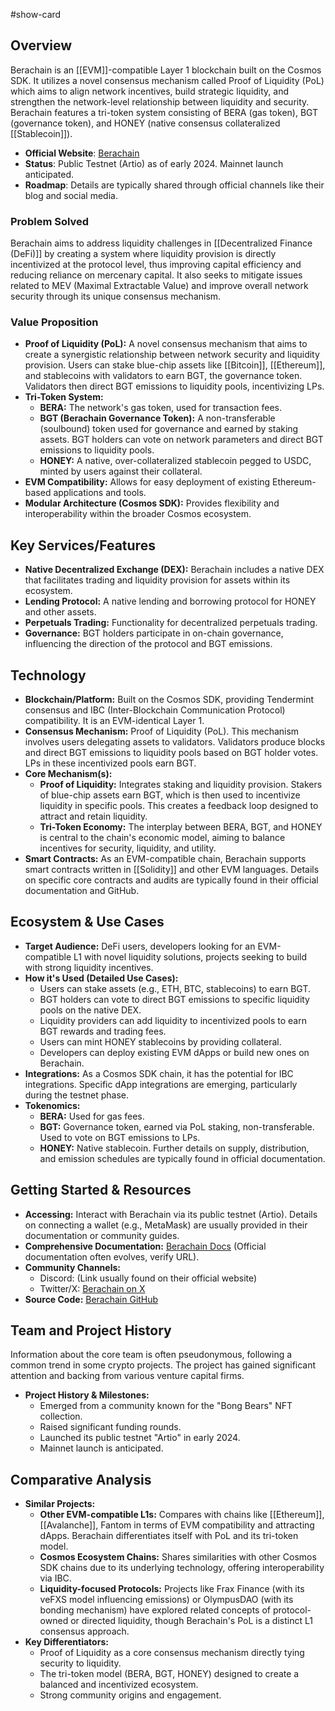 #show-card

## Overview

Berachain is an [[EVM]]-compatible Layer 1 blockchain built on the Cosmos SDK. It utilizes a novel consensus mechanism called Proof of Liquidity (PoL) which aims to align network incentives, build strategic liquidity, and strengthen the network-level relationship between liquidity and security. Berachain features a tri-token system consisting of BERA (gas token), BGT (governance token), and HONEY (native consensus collateralized [[Stablecoin]]).

- **Official Website**: [Berachain](mdc:https://www.berachain.com/)
- **Status**: Public Testnet (Artio) as of early 2024. Mainnet launch anticipated.
- **Roadmap**: Details are typically shared through official channels like their blog and social media.

### Problem Solved

Berachain aims to address liquidity challenges in [[Decentralized Finance (DeFi)]] by creating a system where liquidity provision is directly incentivized at the protocol level, thus improving capital efficiency and reducing reliance on mercenary capital. It also seeks to mitigate issues related to MEV (Maximal Extractable Value) and improve overall network security through its unique consensus mechanism.

### Value Proposition

- **Proof of Liquidity (PoL):** A novel consensus mechanism that aims to create a synergistic relationship between network security and liquidity provision. Users can stake blue-chip assets like [[Bitcoin]], [[Ethereum]], and stablecoins with validators to earn BGT, the governance token. Validators then direct BGT emissions to liquidity pools, incentivizing LPs.
- **Tri-Token System:**
  - **BERA:** The network's gas token, used for transaction fees.
  - **BGT (Berachain Governance Token):** A non-transferable (soulbound) token used for governance and earned by staking assets. BGT holders can vote on network parameters and direct BGT emissions to liquidity pools.
  - **HONEY:** A native, over-collateralized stablecoin pegged to USDC, minted by users against their collateral.
- **EVM Compatibility:** Allows for easy deployment of existing Ethereum-based applications and tools.
- **Modular Architecture (Cosmos SDK):** Provides flexibility and interoperability within the broader Cosmos ecosystem.

## Key Services/Features

- **Native Decentralized Exchange (DEX):** Berachain includes a native DEX that facilitates trading and liquidity provision for assets within its ecosystem.
- **Lending Protocol:** A native lending and borrowing protocol for HONEY and other assets.
- **Perpetuals Trading:** Functionality for decentralized perpetuals trading.
- **Governance:** BGT holders participate in on-chain governance, influencing the direction of the protocol and BGT emissions.

## Technology

- **Blockchain/Platform:** Built on the Cosmos SDK, providing Tendermint consensus and IBC (Inter-Blockchain Communication Protocol) compatibility. It is an EVM-identical Layer 1.
- **Consensus Mechanism:** Proof of Liquidity (PoL). This mechanism involves users delegating assets to validators. Validators produce blocks and direct BGT emissions to liquidity pools based on BGT holder votes. LPs in these incentivized pools earn BGT.
- **Core Mechanism(s):**
  - **Proof of Liquidity:** Integrates staking and liquidity provision. Stakers of blue-chip assets earn BGT, which is then used to incentivize liquidity in specific pools. This creates a feedback loop designed to attract and retain liquidity.
  - **Tri-Token Economy:** The interplay between BERA, BGT, and HONEY is central to the chain's economic model, aiming to balance incentives for security, liquidity, and utility.
- **Smart Contracts:** As an EVM-compatible chain, Berachain supports smart contracts written in [[Solidity]] and other EVM languages. Details on specific core contracts and audits are typically found in their official documentation and GitHub.

## Ecosystem & Use Cases

- **Target Audience:** DeFi users, developers looking for an EVM-compatible L1 with novel liquidity solutions, projects seeking to build with strong liquidity incentives.
- **How it's Used (Detailed Use Cases):**
  - Users can stake assets (e.g., ETH, BTC, stablecoins) to earn BGT.
  - BGT holders can vote to direct BGT emissions to specific liquidity pools on the native DEX.
  - Liquidity providers can add liquidity to incentivized pools to earn BGT rewards and trading fees.
  - Users can mint HONEY stablecoins by providing collateral.
  - Developers can deploy existing EVM dApps or build new ones on Berachain.
- **Integrations:** As a Cosmos SDK chain, it has the potential for IBC integrations. Specific dApp integrations are emerging, particularly during the testnet phase.
- **Tokenomics:**
  - **BERA:** Used for gas fees.
  - **BGT:** Governance token, earned via PoL staking, non-transferable. Used to vote on BGT emissions to LPs.
  - **HONEY:** Native stablecoin.
    Further details on supply, distribution, and emission schedules are typically found in official documentation.

## Getting Started & Resources

- **Accessing:** Interact with Berachain via its public testnet (Artio). Details on connecting a wallet (e.g., MetaMask) are usually provided in their documentation or community guides.
- **Comprehensive Documentation:** [Berachain Docs](mdc:https://docs.berachain.com/) (Official documentation often evolves, verify URL).
- **Community Channels:**
  - Discord: (Link usually found on their official website)
  - Twitter/X: [Berachain on X](mdc:https://twitter.com/berachain)
- **Source Code:** [Berachain GitHub](mdc:https://github.com/berachain)

## Team and Project History

Information about the core team is often pseudonymous, following a common trend in some crypto projects. The project has gained significant attention and backing from various venture capital firms.

- **Project History & Milestones:**
  - Emerged from a community known for the "Bong Bears" NFT collection.
  - Raised significant funding rounds.
  - Launched its public testnet "Artio" in early 2024.
  - Mainnet launch is anticipated.

## Comparative Analysis

- **Similar Projects:**
  - **Other EVM-compatible L1s:** Compares with chains like [[Ethereum]], [[Avalanche]], Fantom in terms of EVM compatibility and attracting dApps. Berachain differentiates itself with PoL and its tri-token model.
  - **Cosmos Ecosystem Chains:** Shares similarities with other Cosmos SDK chains due to its underlying technology, offering interoperability via IBC.
  - **Liquidity-focused Protocols:** Projects like Frax Finance (with its veFXS model influencing emissions) or OlympusDAO (with its bonding mechanism) have explored related concepts of protocol-owned or directed liquidity, though Berachain's PoL is a distinct L1 consensus approach.
- **Key Differentiators:**
  - Proof of Liquidity as a core consensus mechanism directly tying security to liquidity.
  - The tri-token model (BERA, BGT, HONEY) designed to create a balanced and incentivized ecosystem.
  - Strong community origins and engagement.